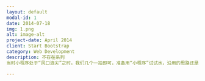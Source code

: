 ```yaml
---
layout: default
modal-id: 1
date: 2014-07-18
img: 1.png
alt: image-alt
project-date: April 2014
client: Start Bootstrap
category: Web Development
description: 不存在系列
当时小程序处于“风口浪尖”之时。我们几个一拍即可，准备用“小程序”试试水，沿用的思路还是轻便的核心玩法，套用成熟的迭代思路，用了3个月的周末时间完成了《不存在的蹦蹦》、《不存在的射射》两款小程序游戏，其中《不存在的蹦蹦》已经可以试玩。

---
```

